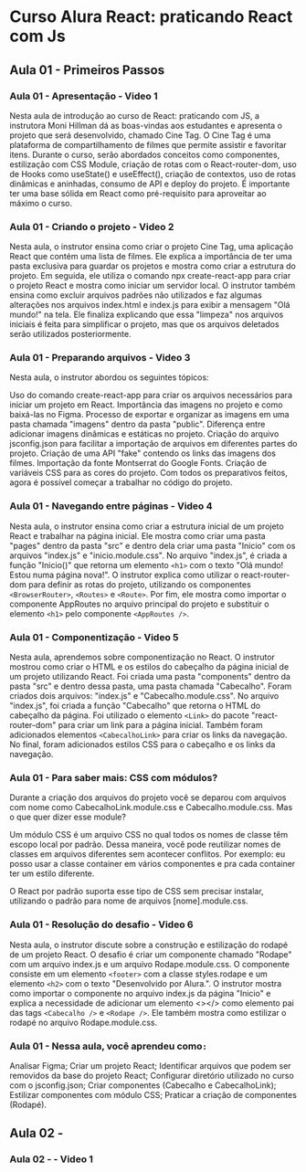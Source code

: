 # Curso Alura React: praticando React com Js

## Aula 01 - Primeiros Passos

### Aula 01 - Apresentação - Video 1

Nesta aula de introdução ao curso de React: praticando com JS, a instrutora Moni Hillman dá as boas-vindas aos estudantes e apresenta o projeto que será desenvolvido, chamado Cine Tag. O Cine Tag é uma plataforma de compartilhamento de filmes que permite assistir e favoritar itens. Durante o curso, serão abordados conceitos como componentes, estilização com CSS Module, criação de rotas com o React-router-dom, uso de Hooks como useState() e useEffect(), criação de contextos, uso de rotas dinâmicas e aninhadas, consumo de API e deploy do projeto. É importante ter uma base sólida em React como pré-requisito para aproveitar ao máximo o curso.

### Aula 01 - Criando o projeto - Video 2

Nesta aula, o instrutor ensina como criar o projeto Cine Tag, uma aplicação React que contém uma lista de filmes. Ele explica a importância de ter uma pasta exclusiva para guardar os projetos e mostra como criar a estrutura do projeto. Em seguida, ele utiliza o comando npx create-react-app para criar o projeto React e mostra como iniciar um servidor local. O instrutor também ensina como excluir arquivos padrões não utilizados e faz algumas alterações nos arquivos index.html e index.js para exibir a mensagem "Olá mundo!" na tela. Ele finaliza explicando que essa "limpeza" nos arquivos iniciais é feita para simplificar o projeto, mas que os arquivos deletados serão utilizados posteriormente.

### Aula 01 - Preparando arquivos - Video 3

Nesta aula, o instrutor abordou os seguintes tópicos:

Uso do comando create-react-app para criar os arquivos necessários para iniciar um projeto em React.
Importância das imagens no projeto e como baixá-las no Figma.
Processo de exportar e organizar as imagens em uma pasta chamada "imagens" dentro da pasta "public".
Diferença entre adicionar imagens dinâmicas e estáticas no projeto.
Criação do arquivo jsconfig.json para facilitar a importação de arquivos em diferentes partes do projeto.
Criação de uma API "fake" contendo os links das imagens dos filmes.
Importação da fonte Montserrat do Google Fonts.
Criação de variáveis CSS para as cores do projeto.
Com todos os preparativos feitos, agora é possível começar a trabalhar no código do projeto.

### Aula 01 - Navegando entre páginas - Video 4

Nesta aula, o instrutor ensina como criar a estrutura inicial de um projeto React e trabalhar na página inicial. Ele mostra como criar uma pasta "pages" dentro da pasta "src" e dentro dela criar uma pasta "Inicio" com os arquivos "index.js" e "inicio.module.css". No arquivo "index.js", é criada a função "Inicio()" que retorna um elemento `<h1>` com o texto "Olá mundo! Estou numa página nova!". O instrutor explica como utilizar o react-router-dom para definir as rotas do projeto, utilizando os componentes `<BrowserRouter>`, `<Routes>` e `<Route>`. Por fim, ele mostra como importar o componente AppRoutes no arquivo principal do projeto e substituir o elemento `<h1>` pelo componente `<AppRoutes />`.

### Aula 01 - Componentização - Video 5

Nesta aula, aprendemos sobre componentização no React. O instrutor mostrou como criar o HTML e os estilos do cabeçalho da página inicial de um projeto utilizando React. Foi criada uma pasta "components" dentro da pasta "src" e dentro dessa pasta, uma pasta chamada "Cabecalho". Foram criados dois arquivos: "index.js" e "Cabecalho.module.css". No arquivo "index.js", foi criada a função "Cabecalho" que retorna o HTML do cabeçalho da página. Foi utilizado o elemento `<Link>` do pacote "react-router-dom" para criar um link para a página inicial. Também foram adicionados elementos `<CabecalhoLink>` para criar os links da navegação. No final, foram adicionados estilos CSS para o cabeçalho e os links da navegação.

### Aula 01 - Para saber mais: CSS com módulos?

Durante a criação dos arquivos do projeto você se deparou com arquivos com nome como CabecalhoLink.module.css e Cabecalho.module.css. Mas o que quer dizer esse module?

Um módulo CSS é um arquivo CSS no qual todos os nomes de classe têm escopo local por padrão. Dessa maneira, você pode reutilizar nomes de classes em arquivos diferentes sem acontecer conflitos. Por exemplo: eu posso usar a classe container em vários componentes e pra cada container ter um estilo diferente.

O React por padrão suporta esse tipo de CSS sem precisar instalar, utilizando o padrão para nome de arquivos [nome].module.css.

### Aula 01 - Resolução do desafio - Video 6

Nesta aula, o instrutor discute sobre a construção e estilização do rodapé de um projeto React. O desafio é criar um componente chamado "Rodape" com um arquivo index.js e um arquivo Rodape.module.css. O componente consiste em um elemento `<footer>` com a classe styles.rodape e um elemento `<h2>` com o texto "Desenvolvido por Alura.". O instrutor mostra como importar o componente no arquivo index.js da página "Inicio" e explica a necessidade de adicionar um elemento <></> como elemento pai das tags `<Cabecalho />` e `<Rodape />`. Ele também mostra como estilizar o rodapé no arquivo Rodape.module.css.

### Aula 01 - Nessa aula, você aprendeu como`:`

Analisar Figma;
Criar um projeto React;
Identificar arquivos que podem ser removidos da base do projeto React;
Configurar diretório utilizado no curso com o jsconfig.json;
Criar componentes (Cabecalho e CabecalhoLink);
Estilizar componentes com módulo CSS;
Praticar a criação de componentes (Rodapé).

## Aula 02 - 

### Aula 02 -  - Video 1
